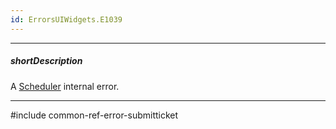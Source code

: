 ```yaml
---
id: ErrorsUIWidgets.E1039
---
```

---
##### shortDescription
A [Scheduler](/Documentation/ApiReference/UI_Widgets/dxScheduler/) internal error.

---
#include common-ref-error-submitticket